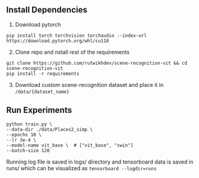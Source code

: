 ## Install Dependencies

1. Download pytorch
```
pip install torch torchvision torchaudio --index-url https://download.pytorch.org/whl/cu118
```
2. Clone repo and nstall rest of the requirements
```
git clone https://github.com/rutwikhdev/scene-recognition-vit && cd scene-recognition-vit
pip install -r requirements
```
3. Download custom scene-recognition dataset and place it in ```/data/{dataset_name}```

## Run Experiments
```
python train.py \
--data-dir ./data/Places2_simp \
--epochs 10 \
--lr 3e-4 \
--model-name vit_base \  # ["vit_base", "swin"]
--batch-size 128
```
Running log file is saved in logs/ directory and tensorboard data is saved in runs/ which can be visualized as ```tensorboard --logdir=runs```
